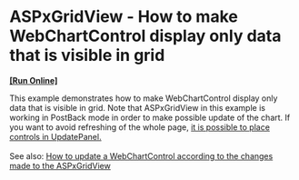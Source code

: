# ASPxGridView - How to make WebChartControl display only data that is visible in grid
<!-- run online -->
**[[Run Online]](https://codecentral.devexpress.com/t177863)**
<!-- run online end -->


<p>This example demonstrates how to make WebChartControl display only data that is visible in grid. Note that ASPxGridView in this example is working in PostBack mode in order to make possible update of the chart. If you want to avoid refreshing of the whole page, <a href="https://www.devexpress.com/Support/Center/p/T552552">it is possible to place controls in UpdatePanel.</a><br><br>See also: <a href="https://www.devexpress.com/Support/Center/p/E1277">How to update a WebChartControl according to the changes made to the ASPxGridView</a> </p>

<br/>



